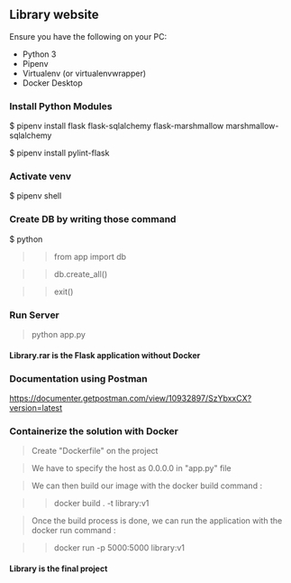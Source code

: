 ## Library website 

 Ensure you have the following on your PC:

- Python 3
- Pipenv
- Virtualenv (or virtualenvwrapper)
- Docker Desktop

### Install Python Modules

$ pipenv install flask flask-sqlalchemy flask-marshmallow marshmallow-sqlalchemy

$ pipenv install pylint-flask 

### Activate venv

$ pipenv shell

### Create DB by writing those command

$ python

>> from app import db

>> db.create_all()

>> exit()

### Run Server

>python app.py

#### Library.rar is the Flask application without Docker

### Documentation using Postman
https://documenter.getpostman.com/view/10932897/SzYbxxCX?version=latest

### Containerize the solution with Docker

> Create "Dockerfile" on the project

> We have to specify the host as 0.0.0.0 in "app.py" file

> We can then build our image with the docker build command :

>> docker build . -t library:v1

> Once the build process is done, we can run the application with the docker run command :

>> docker run -p 5000:5000 library:v1

#### Library is the final project
